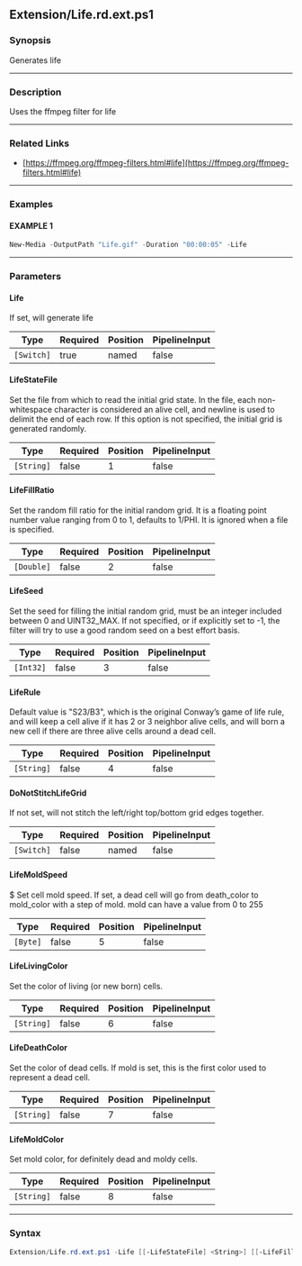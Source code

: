Extension/Life.rd.ext.ps1
-------------------------




### Synopsis
Generates life



---


### Description

Uses the ffmpeg filter for life



---


### Related Links
* [https://ffmpeg.org/ffmpeg-filters.html#life](https://ffmpeg.org/ffmpeg-filters.html#life)





---


### Examples
#### EXAMPLE 1
```PowerShell
New-Media -OutputPath "Life.gif" -Duration "00:00:05" -Life
```



---


### Parameters
#### **Life**

If set, will generate life






|Type      |Required|Position|PipelineInput|
|----------|--------|--------|-------------|
|`[Switch]`|true    |named   |false        |



#### **LifeStateFile**

Set the file from which to read the initial grid state. 
In the file, each non-whitespace character is considered an alive cell, and newline is used to delimit the end of each row.
If this option is not specified, the initial grid is generated randomly.






|Type      |Required|Position|PipelineInput|
|----------|--------|--------|-------------|
|`[String]`|false   |1       |false        |



#### **LifeFillRatio**

Set the random fill ratio for the initial random grid.
It is a floating point number value ranging from 0 to 1, defaults to 1/PHI. 
It is ignored when a file is specified.






|Type      |Required|Position|PipelineInput|
|----------|--------|--------|-------------|
|`[Double]`|false   |2       |false        |



#### **LifeSeed**

Set the seed for filling the initial random grid, must be an integer included between 0 and UINT32_MAX. 
If not specified, or if explicitly set to -1, the filter will try to use a good random seed on a best effort basis.






|Type     |Required|Position|PipelineInput|
|---------|--------|--------|-------------|
|`[Int32]`|false   |3       |false        |



#### **LifeRule**

Default value is "S23/B3", which is the original Conway’s game of life rule, 
and will keep a cell alive if it has 2 or 3 neighbor alive cells, 
and will born a new cell if there are three alive cells around a dead cell.






|Type      |Required|Position|PipelineInput|
|----------|--------|--------|-------------|
|`[String]`|false   |4       |false        |



#### **DoNotStitchLifeGrid**

If not set, will not stitch the left/right top/bottom grid edges together.






|Type      |Required|Position|PipelineInput|
|----------|--------|--------|-------------|
|`[Switch]`|false   |named   |false        |



#### **LifeMoldSpeed**

$ Set cell mold speed. 
 If set, a dead cell will go from death_color to mold_color with a step of mold. mold can have a value from 0 to 255






|Type    |Required|Position|PipelineInput|
|--------|--------|--------|-------------|
|`[Byte]`|false   |5       |false        |



#### **LifeLivingColor**

Set the color of living (or new born) cells.






|Type      |Required|Position|PipelineInput|
|----------|--------|--------|-------------|
|`[String]`|false   |6       |false        |



#### **LifeDeathColor**

Set the color of dead cells. 
If mold is set, this is the first color used to represent a dead cell.






|Type      |Required|Position|PipelineInput|
|----------|--------|--------|-------------|
|`[String]`|false   |7       |false        |



#### **LifeMoldColor**

Set mold color, for definitely dead and moldy cells.






|Type      |Required|Position|PipelineInput|
|----------|--------|--------|-------------|
|`[String]`|false   |8       |false        |





---


### Syntax
```PowerShell
Extension/Life.rd.ext.ps1 -Life [[-LifeStateFile] <String>] [[-LifeFillRatio] <Double>] [[-LifeSeed] <Int32>] [[-LifeRule] <String>] [-DoNotStitchLifeGrid] [[-LifeMoldSpeed] <Byte>] [[-LifeLivingColor] <String>] [[-LifeDeathColor] <String>] [[-LifeMoldColor] <String>] [<CommonParameters>]
```
